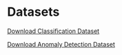 # Datasets

[Download Classification Dataset](docs/datasets/openshs-classification.tar.gz)

[Download Anomaly Detection Dataset](docs/datasets/openshs-anomaly.tar.gz)
